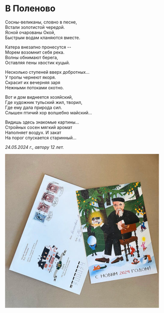 # В Поленово

Сосны-великаны, словно в песне,  
Встали золотистой чередой.  
Ясной очарованы Окой,  
Быстрым водам кланяются вместе.

Катера внезапно пронесутся --  
Морем возомнит себя река.  
Волны обнимают берега,  
Оставляя пены хвостик куцый.

Несколько ступеней вверх добротных...  
У тропы чернеют якоря.  
Скрасит их вечерняя заря  
Нежными потоками охотно.

Вот и дом виднеется хозяйский,  
Где художник тульский жил, творил,  
Где ему дала природа сил.  
Слышен птичий хор волшебно майский...

Видишь здесь знакомые картины...  
Стройных сосен мягкий аромат  
Наполняет воздух. И закат  
На порог спускается старинный...

*24.05.2024 г., автору 12 лет.*

![Открытка из Поленово](../images/polenovo.jpg)

